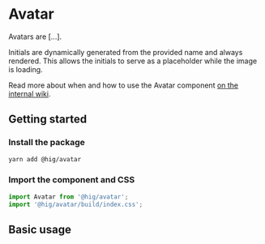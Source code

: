 # Avatar

Avatars are [...].

<!-- TODO: Write description -->

Initials are dynamically generated from the provided name and always rendered. This allows the initials to serve as a placeholder while the image is loading.

Read more about when and how to use the Avatar component [on the internal wiki](https://wiki.autodesk.com/display/HIG/Avatars).

## Getting started

### Install the package

```bash
yarn add @hig/avatar
```

### Import the component and CSS

```js
import Avatar from '@hig/avatar';
import '@hig/avatar/build/index.css';
```

## Basic usage

<!-- TODO: Write usage description -->
